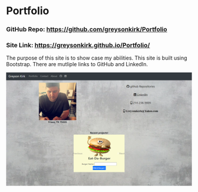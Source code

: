 # Portfolio

 ### GitHub Repo: https://github.com/greysonkirk/Portfolio 
 ### Site Link:  https://greysonkirk.github.io/Portfolio/



The purpose of this site is to show case my abilities. This site is built using Bootstrap. There are mutliple links to GitHub and LinkedIn.

![](assets/ss1.PNG)